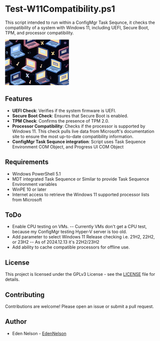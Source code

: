 # Test-W11Compatibility.ps1
 This script intended to run within a ConfigMgr Task Sequnce, it checks the compatibility of a system with Windows 11, including UEFI, Secure Boot, TPM, and processor compatibility.

![Test-W11Compatibility](Test-W11Compatibility.png)

## Features

- **UEFI Check**: Verifies if the system firmware is UEFI.
- **Secure Boot Check**: Ensures that Secure Boot is enabled.
- **TPM Check**: Confirms the presence of TPM 2.0.
- **Processor Compatibility**: Checks if the processor is supported by Windows 11. This check pulls live data from Microsoft's documentation site to ensure the most up-to-date compatibility information.
- **ConfigMgr Task Sequnce integration**: Script uses Task Sequence Environment COM Object, and Progress UI COM Object

## Requirements

- Windows PowerShell 5.1
- MDT integrated Task Sequence or Similar to provide Task Sequence Environment variables
- WinPE 10 or later
- Internet access to retrieve the Windows 11 supported processor lists from Microsoft

## ToDo

- Enable CPU testing on VMs. -- Currently VMs don't get a CPU test, because my ConfigMgr testing Hyper-V server is too old.
- Add parameter to select Windows 11 Release checking i.e. 21H2, 22H2, or 23H2 -- As of 2024.12.13 it's 22H2/23H2
- Add ability to cache compatible processors for offline use.

## License

This project is licensed under the GPLv3 License - see the [LICENSE](LICENSE) file for details.

## Contributing

Contributions are welcome! Please open an issue or submit a pull request.

## Author

- Eden Nelson - [EdenNelson](https://github.com/EdenNelson)